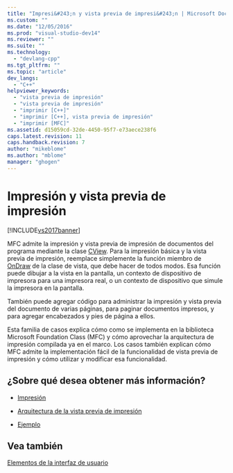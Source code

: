 ```yaml
---
title: "Impresi&#243;n y vista previa de impresi&#243;n | Microsoft Docs"
ms.custom: ""
ms.date: "12/05/2016"
ms.prod: "visual-studio-dev14"
ms.reviewer: ""
ms.suite: ""
ms.technology: 
  - "devlang-cpp"
ms.tgt_pltfrm: ""
ms.topic: "article"
dev_langs: 
  - "C++"
helpviewer_keywords: 
  - "vista previa de impresión"
  - "vista previa de impresión"
  - "imprimir [C++]"
  - "imprimir [C++], vista previa de impresión"
  - "imprimir [MFC]"
ms.assetid: d15059cd-32de-4450-95f7-e73aece238f6
caps.latest.revision: 11
caps.handback.revision: 7
author: "mikeblome"
ms.author: "mblome"
manager: "ghogen"
---
```

# Impresi&#243;n y vista previa de impresi&#243;n
[!INCLUDE[vs2017banner](../assembler/inline/includes/vs2017banner.md)]

MFC admite la impresión y vista previa de impresión de documentos del programa mediante la clase [CView](../mfc/reference/cview-class.md).  Para la impresión básica y la vista previa de impresión, reemplace simplemente la función miembro de [OnDraw](../Topic/CView::OnDraw.md) de la clase de vista, que debe hacer de todos modos.  Esa función puede dibujar a la vista en la pantalla, un contexto de dispositivo de impresora para una impresora real, o un contexto de dispositivo que simule la impresora en la pantalla.  
  
 También puede agregar código para administrar la impresión y vista previa del documento de varias páginas, para paginar documentos impresos, y para agregar encabezados y pies de página a ellos.  
  
 Esta familia de casos explica cómo como se implementa en la biblioteca Microsoft Foundation Class \(MFC\) y cómo aprovechar la arquitectura de impresión compilada ya en el marco.  Los casos también explican cómo MFC admite la implementación fácil de la funcionalidad de vista previa de impresión y cómo utilizar y modificar esa funcionalidad.  
  
## ¿Sobre qué desea obtener más información?  
  
-   [Impresión](../mfc/printing.md)  
  
-   [Arquitectura de la vista previa de impresión](../mfc/print-preview-architecture.md)  
  
-   [Ejemplo](../top/visual-cpp-samples.md)  
  
## Vea también  
 [Elementos de la interfaz de usuario](../mfc/user-interface-elements-mfc.md)
